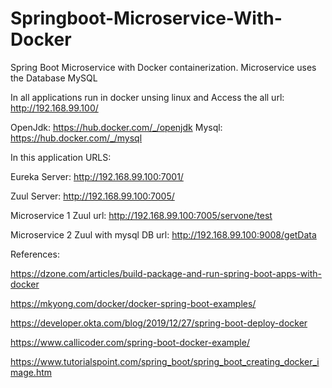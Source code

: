 # Springboot-Microservice-With-Docker
Spring Boot Microservice with Docker containerization. Microservice uses the Database MySQL

In all applications run in docker unsing linux and Access the all url: http://192.168.99.100/

OpenJdk: https://hub.docker.com/_/openjdk
Mysql: https://hub.docker.com/_/mysql

In this application URLS:

Eureka Server: http://192.168.99.100:7001/

Zuul Server: http://192.168.99.100:7005/

Microservice 1 Zuul url: http://192.168.99.100:7005/servone/test

Microservice 2 Zuul with mysql DB url: http://192.168.99.100:9008/getData



References:

https://dzone.com/articles/build-package-and-run-spring-boot-apps-with-docker

https://mkyong.com/docker/docker-spring-boot-examples/

https://developer.okta.com/blog/2019/12/27/spring-boot-deploy-docker

https://www.callicoder.com/spring-boot-docker-example/

https://www.tutorialspoint.com/spring_boot/spring_boot_creating_docker_image.htm
